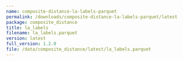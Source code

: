 ```yaml
---
name: composite-distance-la-labels-parquet
permalink: /downloads/composite-distance-la-labels-parquet/latest
package: composite_distance
title: la_labels
filename: la_labels.parquet
version: latest
full_version: 1.2.0
file: /data/composite_distance/latest/la_labels.parquet
---
```

